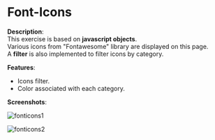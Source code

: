 # Font-Icons

**Description**:<br>
This exercise is based on **javascript objects**.<br>
Various icons from "Fontawesome" library are displayed on this page.<br>
A **filter** is also implemented to filter icons by category.<br>

**Features**:<br>
- Icons filter.
- Color associated with each category.

**Screenshots**:<br>

![fonticons1](https://user-images.githubusercontent.com/85038274/151701389-ec5cabe9-2f26-4195-9069-00508a000fc0.PNG)

![fonticons2](https://user-images.githubusercontent.com/85038274/151701393-59ecdd96-78e1-4b21-ba15-b42156a4f6aa.PNG)
